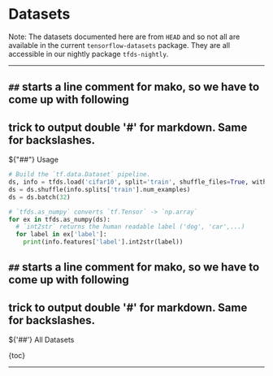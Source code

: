 <!-- This file is automatically generated by tfds.scripts.documentation.document_datasets and
all modifications will be erased, please edit the original document_datasets.py
file. -->
# Datasets

Note: The datasets documented here are from `HEAD` and so not all are available
in the current `tensorflow-datasets` package. They are all accessible in our
nightly package `tfds-nightly`.

---

## `##` starts a line comment for mako, so we have to come up with following
## trick to output double '#' for markdown. Same for backslashes.
${"##"} Usage

```python
# Build the `tf.data.Dataset` pipeline.
ds, info = tfds.load('cifar10', split='train', shuffle_files=True, with_info=True)
ds = ds.shuffle(info.splits['train'].num_examples)
ds = ds.batch(32)

# `tfds.as_numpy` converts `tf.Tensor` -> `np.array`
for ex in tfds.as_numpy(ds):
  # `int2str` returns the human readable label ('dog', 'car',...)
  for label in ex['label']:
    print(info.features['label'].int2str(label))
```

## `##` starts a line comment for mako, so we have to come up with following
## trick to output double '#' for markdown. Same for backslashes.
${'##'} All Datasets

{toc}

---
